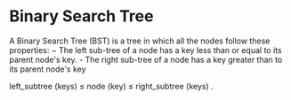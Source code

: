 # Binary Search Tree


A Binary Search Tree (BST) is a tree in which all the nodes follow these properties:
	 − The left sub-tree of a node has a key less than or equal to its parent node's key. 
	- The right sub-tree of a node has a key greater than to its parent node's key

left_subtree (keys)  ≤  node (key)  ≤  right_subtree (keys)
.
